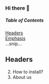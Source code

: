 ### Hi there 👋
##### Table of Contents  
[Headers](#headers)  
[Emphasis](#emphasis)  
...snip...    
<a name="headers"/>
## Headers
2. How to install?
3. About us</a>

<!--
**fjundzer/fjundzer** is a ✨ _special_ ✨ repository because its `README.md` (this file) appears on your GitHub profile.

